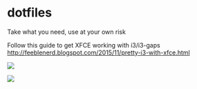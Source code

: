 # dotfiles

Take what you need, use at your own risk

Follow this guide to get XFCE working with i3/i3-gaps
http://feeblenerd.blogspot.com/2015/11/pretty-i3-with-xfce.html

![](https://i.imgur.com/hSdK7GD.png)

![](https://i.imgur.com/jcrHPPq.png)
